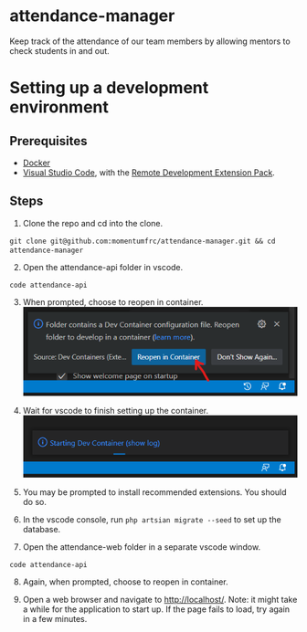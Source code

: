 # attendance-manager
Keep track of the attendance of our team members by allowing mentors to check students in and out.

# Setting up a development environment

## Prerequisites
- [Docker](https://docs.docker.com/get-docker/)
- [Visual Studio Code](https://code.visualstudio.com/), with the [Remote Development Extension Pack](https://marketplace.visualstudio.com/items?itemName=ms-vscode-remote.vscode-remote-extensionpack).

## Steps
1. Clone the repo and cd into the clone.
```
git clone git@github.com:momentumfrc/attendance-manager.git && cd attendance-manager
```
2. Open the attendance-api folder in vscode.
```
code attendance-api
```
3. When prompted, choose to reopen in container.
![Reopen in container prompt](docs/assets/reopen-in-container.png)

4. Wait for vscode to finish setting up the container.
![Starting container prompt](docs/assets/starting-container.png)

5. You may be prompted to install recommended extensions. You should do so.

6. In the vscode console, run `php artsian migrate --seed` to set up the database.

7. Open the attendance-web folder in a separate vscode window.
```
code attendance-api
```

8. Again, when prompted, choose to reopen in container.

9. Open a web browser and navigate to <http://localhost/>. Note: it might take a while for the
application to start up. If the page fails to load, try again in a few minutes.
